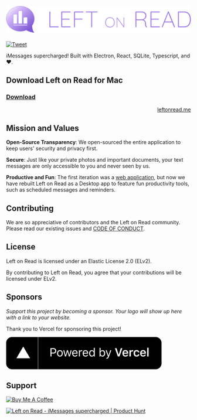 <h2 align="center">
	<img src="https://raw.githubusercontent.com/Left-on-Read/leftonread/main/app/assets/LogoWithText.svg" />
</h2>


[![Tweet](https://img.shields.io/twitter/url/http/shields.io.svg?style=social)](https://twitter.com/intent/tweet?text=Wow,%20super%20cool%20open-source%20project%20-%20checkout%20out%20Left%20on%20Read&url=https://leftonread.me&hashtags=texting,analytics,buildinpublic)

iMessages supercharged! Built with Electron, React, SQLite, Typescript, and ❤️.

## Download Left on Read for Mac

<h3><a href=https://github.com/Left-on-Read/leftonread/releases>Download</a></h3>

<p align="right"><a href="https://leftonread.me/">leftonread.me</a></p>

## Mission and Values

**Open-Source Transparency**: We open-sourced the entire application to keep users' security and privacy first.

**Secure**: Just like your private photos and important documents, your text messages are only accessible to you and never seen by us.

**Productive and Fun**: The first iteration was a [web application](https://www.reddit.com/r/dataisbeautiful/comments/biou3e/4_years_of_texts_between_me_and_my_long_distance/), but now we have rebuilt Left on Read as a Desktop app to feature fun productivity tools, such as scheduled messages and reminders.

## Contributing

We are so appreciative of contributors and the Left on Read community. Please read our existing issues and [CODE OF CONDUCT](./CODE_OF_CONDUCT.md).

## License

Left on Read is licensed under an Elastic License 2.0 (ELv2).

By contributing to Left on Read, you agree that your contributions will be licensed under ELv2.

## Sponsors

_Support this project by becoming a sponsor. Your logo will show up here with a link to your website._

Thank you to Vercel for sponsoring this project!

[![Vercel](./assets/documentation/powered-by-vercel.svg)](https://vercel.com/?utm_source=leftonread&utm_campaign=oss)

## Support

<a href="https://www.buymeacoffee.com/leftonread" target="_blank"><img src="https://cdn.buymeacoffee.com/buttons/v2/default-yellow.png" alt="Buy Me A Coffee" style="height: 60px !important;width: 217px !important;" ></a>

<a href="https://www.producthunt.com/posts/left-on-read?utm_source=badge-featured&utm_medium=badge&utm_souce=badge-left&#0045;on&#0045;read" target="_blank"><img src="https://api.producthunt.com/widgets/embed-image/v1/featured.svg?post_id=358899&theme=light" alt="Left&#0032;on&#0032;Read - iMessages&#0032;supercharged | Product Hunt" style="width: 250px; height: 54px;" width="250" height="54" /></a>
